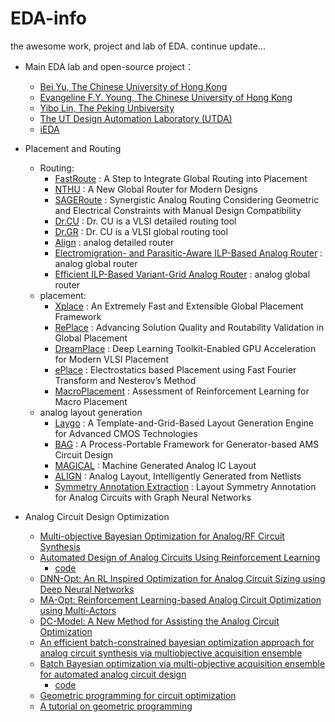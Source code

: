 # EDA-info
the awesome work, project and lab of EDA. continue update...



- Main EDA lab and open-source project：
  - [Bei Yu, The Chinese University of Hong Kong](http://www.cse.cuhk.edu.hk/~byu/)
  - [Evangeline F.Y. Young, The Chinese University of Hong Kong](https://www.cse.cuhk.edu.hk/~fyyoung/)
  - [Yibo Lin, The Peking Unbiversity](https://yibolin.com/)
  - [The UT Design Automation Laboratory (UTDA)](https://www.cerc.utexas.edu/utda/)
  - [iEDA](https://github.com/OSCC-Project/iEDA)
	
- Placement and Routing
	- Routing: 
		- [FastRoute](https://github.com/The-OpenROAD-Project-Attic/FastRoute)
    		    : A Step to Integrate Global Routing into Placement
		- [NTHU](https://github.com/luckyrantanplan/nthu-route)
    		    : A New Global Router for Modern Designs
		- [SAGERoute](https://github.com/PKU-IDEA/SAGERoute/tree/main)
    		    : Synergistic Analog Routing Considering Geometric and Electrical Constraints with Manual Design Compatibility
		- [Dr.CU](https://github.com/cuhk-eda/dr-cu)
       		    : Dr. CU is a VLSI detailed routing tool
		- [Dr.GR](https://github.com/cuhk-eda/cu-gr)
    		    : Dr. CU is a VLSI global routing tool
		- [Align](https://github.com/ALIGN-analoglayout/AnalogDetailedRouter)
    		    : analog detailed router
		- [Electromigration- and Parasitic-Aware ILP-Based Analog Router](https://ieeexplore.ieee.org/abstract/document/8378047/)
    		    : analog global router
		- [Efficient ILP-Based Variant-Grid Analog Router](https://ieeexplore.ieee.org/abstract/document/7527478/)
    		    : analog global router
	- placement:
		- [Xplace](https://github.com/cuhk-eda/Xplace)
    		    : An Extremely Fast and Extensible Global Placement Framework
		- [RePlace](https://github.com/The-OpenROAD-Project/RePlAce)
     		    : Advancing Solution Quality and Routability Validation in Global Placement
		- [DreamPlace](https://github.com/limbo018/DREAMPlace)
    		    : Deep Learning Toolkit-Enabled GPU Acceleration for Modern VLSI Placement
		- [ePlace](https://github.com/ApeachM/ePlacePractice)
    		    : Electrostatics based Placement using Fast Fourier Transform and Nesterov’s Method
		- [MacroPlacement](https://github.com/TILOS-AI-Institute/MacroPlacement)
    		    : Assessment of Reinforcement Learning for Macro Placement
	- analog layout generation
		- [Laygo](https://laygo2.github.io/)
    		    : A Template-and-Grid-Based Layout Generation Engine for Advanced CMOS Technologies
		- [BAG](https://github.com/sdaudlin/BAG_framework)
    		    : A Process-Portable Framework for Generator-based AMS Circuit Design
		- [MAGICAL](https://github.com/magical-eda/MAGICAL)
    		    : Machine Generated Analog IC Layout
		- [ALIGN](https://github.com/ALIGN-analoglayout/ALIGN-public)
    		    : Analog Layout, Intelligently Generated from Netlists
		- [Symmetry Annotation Extraction](https://doi.org/10.1145/3394885.3431545)
    		    : Layout Symmetry Annotation for Analog Circuits with Graph Neural Networks

- Analog Circuit Design Optimization
	- [Multi-objective Bayesian Optimization for Analog/RF Circuit Synthesis](https://dl.acm.org/doi/abs/10.1145/3195970.3196078)
	- [Automated Design of Analog Circuits Using Reinforcement Learning](https://ieeexplore.ieee.org/abstract/document/9576505)
   		- [code](https://github.com/ksettaluri6/AutoCkt)
	- [DNN-Opt: An RL Inspired Optimization for Analog Circuit Sizing using Deep Neural Networks](https://ieeexplore.ieee.org/abstract/document/9586139)
	- [MA-Opt: Reinforcement Learning-based Analog Circuit Optimization using Multi-Actors](https://ieeexplore.ieee.org/abstract/document/10136894)
	- [DC-Model: A New Method for Assisting the Analog Circuit Optimization](https://ieeexplore.ieee.org/abstract/document/10129366)
   	- [An efficient batch-constrained bayesian optimization approach for analog circuit synthesis via multiobjective acquisition ensemble](https://ieeexplore.ieee.org/abstract/document/9336041)
   	- [Batch Bayesian optimization via multi-objective acquisition ensemble for automated analog circuit design](http://proceedings.mlr.press/v80/lyu18a.html?ref=https://githubhelp.com)
   	  	- [code](https://github.com/Alaya-in-Matrix/MACE)
   	- [Geometric programming for circuit optimization](https://dl.acm.org/doi/abs/10.1145/1055137.1055148)
   	- [A tutorial on geometric programming](https://link.springer.com/article/10.1007/s11081-007-9001-7)
		





